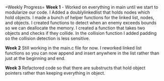 =Weekly Progress=
**Week 1** - Worked on everything in main until we start to modularize our code. I Added a doublylinkedlist that holds nodes which hold objects. I made a bunch of helper functions for the linked list, nodes, and objects. I created functions to detect when an enemy exceeds bounds so we can deallocate the memory. I created a function that takes two objects and checks if they collide. In the collision function I added padding so the collision detection is less sensitive.

**Week 2** Still working in the main.c file for now. I reworked linked list functions so you can now append and insert anywhere in the list rather than just at the beginning and end.

**Week 3** Refactored code so that there are substructs that hold object pointers rather than keeping everything in object.
